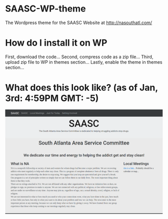 # SAASC-WP-theme
The Wordpress theme for the SAASC Website at http://nasouthatl.com/

# How do I install it on WP
First, download the code...
Second, compress code as a zip file...
Third, upload zip file to WP in themes section...
Lastly, enable the theme in themes section...

# What does this look like? (as of Jan, 3rd: 4:59PM GMT: -5)
![Image](screenshot.png)
